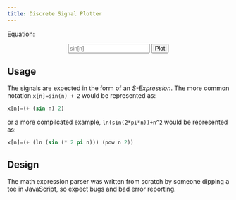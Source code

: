 ```yaml
---
title: Discrete Signal Plotter
---
```


<head>
    <script src="https://cdn.plot.ly/plotly-latest.min.js"></script>
</head>

<center><div id="tester"></div></center>

Equation:
<center>
    <input type="text" placeholder="sin[n]" id="eqn"></input>
    <button type="button" onclick="getEqn();">Plot</button>
</center>


<div><par id="parse_result"></par></div>

## Usage
The signals are expected in the form of an *S-Expression*.
The more common notation `x[n]=sin(n) + 2` would be represented as:
```lisp
x[n]=(+ (sin n) 2)
```

or a more compilcated example, `ln(sin(2*pi*n))+n^2` would be represented as:
```lisp
x[n]=(+ (ln (sin (* 2 pi n))) (pow n 2))
```

## Design
The math expression parser was written from scratch by someone dipping a toe in JavaScript, so expect bugs and bad error reporting.

<script type="text/javascript" src="parse.js"></script>
<script type="text/javascript" src="test.js"></script>
